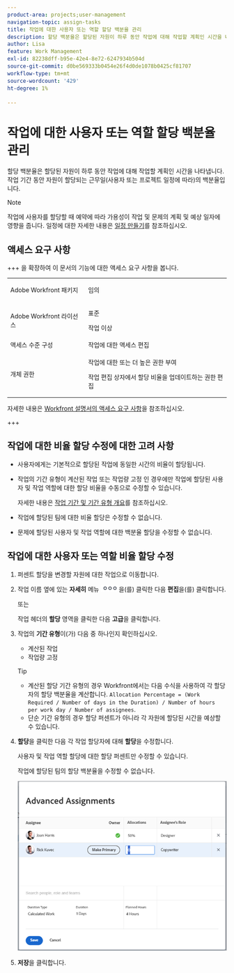 ```yaml
---
product-area: projects;user-management
navigation-topic: assign-tasks
title: 작업에 대한 사용자 또는 역할 할당 백분율 관리
description: 할당 백분율은 할당된 자원이 하루 동안 작업에 대해 작업할 계획인 시간을 나타냅니다. 작업 기간 동안 자원이 할당되는 근무일(사용자 또는 프로젝트 일정에 따라)의 백분율입니다.
author: Lisa
feature: Work Management
exl-id: 82238dff-b95e-42e4-8e72-6247934b504d
source-git-commit: d0be569333b0454e26f4d0de1078b0425cf81707
workflow-type: tm+mt
source-wordcount: '429'
ht-degree: 1%

---
```


# 작업에 대한 사용자 또는 역할 할당 백분율 관리

할당 백분율은 할당된 자원이 하루 동안 작업에 대해 작업할 계획인 시간을 나타냅니다. 작업 기간 동안 자원이 할당되는 근무일(사용자 또는 프로젝트 일정에 따라)의 백분율입니다.

>[!NOTE]
>
>작업에 사용자를 할당할 때 예약에 따라 가용성이 작업 및 문제의 계획 및 예상 일자에 영향을 줍니다. 일정에 대한 자세한 내용은 [일정 만들기](../../../administration-and-setup/set-up-workfront/configure-timesheets-schedules/create-schedules.md)를 참조하십시오.

## 액세스 요구 사항

+++ 을 확장하여 이 문서의 기능에 대한 액세스 요구 사항을 봅니다.

<table style="table-layout:auto"> 
 <col> 
 <col> 
 <tbody> 
  <tr> 
   <td>Adobe Workfront 패키지</td> 
   <td> <p>임의</p> </td> 
  </tr> 
  <tr> 
   <td>Adobe Workfront 라이선스</td> 
   <td> <p>표준</p>
   <p>작업 이상</p>
   </td> 
  </tr> 
  <tr> 
   <td>액세스 수준 구성</td> 
   <td>작업에 대한 액세스 편집</td> 
  </tr> 
  <tr> 
   <td>개체 권한</td>
   <td><p>작업에 대한 또는 더 높은 권한 부여</p>
   <p>작업 편집 상자에서 할당 비율을 업데이트하는 권한 편집</p></td>
  </tr>
 </tbody>
</table>

자세한 내용은 [Workfront 설명서의 액세스 요구 사항](/help/quicksilver/administration-and-setup/add-users/access-levels-and-object-permissions/access-level-requirements-in-documentation.md)을 참조하십시오.

+++

## 작업에 대한 비율 할당 수정에 대한 고려 사항

* 사용자에게는 기본적으로 할당된 작업에 동일한 시간의 비율이 할당됩니다.
* 작업의 기간 유형이 계산된 작업 또는 작업량 고정 인 경우에만 작업에 할당된 사용자 및 작업 역할에 대한 할당 비율을 수동으로 수정할 수 있습니다.

  자세한 내용은 [작업 기간 및 기간 유형 개요](../../../manage-work/tasks/taskdurtn/task-duration-and-duration-type.md)를 참조하십시오.

* 작업에 할당된 팀에 대한 비율 할당은 수정할 수 없습니다.
* 문제에 할당된 사용자 및 작업 역할에 대한 백분율 할당을 수정할 수 없습니다.

## 작업에 대한 사용자 또는 역할 비율 할당 수정

1. 퍼센트 할당을 변경할 자원에 대한 작업으로 이동합니다.
1. 작업 이름 옆에 있는 **자세히** 메뉴 ![](assets/qs-more-icon-on-an-object.png)을(를) 클릭한 다음 **편집**&#x200B;을(를) 클릭합니다.

   또는

   작업 헤더의 **할당** 영역을 클릭한 다음 **고급**&#x200B;을 클릭합니다.

1. 작업의 **기간 유형**&#x200B;이(가) 다음 중 하나인지 확인하십시오.

   * 계산된 작업
   * 작업량 고정

   >[!TIP]
   >
   >* 계산된 할당 기간 유형의 경우 Workfront에서는 다음 수식을 사용하여 각 할당자의 할당 백분율을 계산합니다. `Allocation Percentage = (Work Required / Number of days in the Duration) / Number of hours per work day / Number of assignees`.
   >* 단순 기간 유형의 경우 할당 퍼센트가 아니라 각 자원에 할당된 시간을 예상할 수 있습니다.

1. **할당**&#x200B;을 클릭한 다음 각 작업 할당자에 대해 **할당**&#x200B;을 수정합니다.

   사용자 및 작업 역할 할당에 대한 할당 퍼센트만 수정할 수 있습니다.

   작업에 할당된 팀의 할당 백분율을 수정할 수 없습니다.

   ![할당 백분율 수정](assets/advanced-assignments-allocation-percentage.png)

1. **저장**&#x200B;을 클릭합니다.
